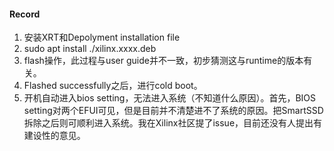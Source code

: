 #### Record

1. 安装XRT和Depolyment installation file
2. sudo apt install ./xilinx.xxxx.deb
3. flash操作，此过程与user guide并不一致，初步猜测这与runtime的版本有关。
4. Flashed successfully之后，进行cold boot。
5. 开机自动进入bios setting，无法进入系统（不知道什么原因）。首先，BIOS setting对两个EFUI可见，但是目前并不清楚进不了系统的原因。把SmartSSD拆除之后则可顺利进入系统。我在Xilinx社区提了issue，目前还没有人提出有建设性的意见。